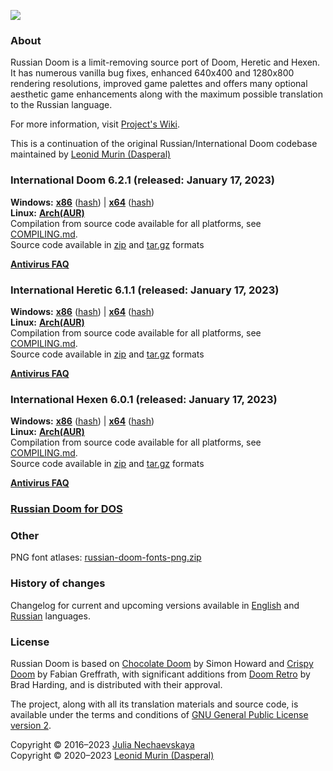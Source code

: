![](https://raw.githubusercontent.com/Russian-Doom/rd-resources/master/Logo%20Horisontal.png)

### About

Russian Doom is a limit-removing source port of Doom, Heretic and Hexen.
It has numerous vanilla bug fixes, enhanced 640x400 and 1280x800 rendering resolutions,
improved game palettes and offers many optional aesthetic game enhancements
along with the maximum possible translation to the Russian language.

For more information, visit [Project's Wiki](https://github.com/Russian-Doom/russian-doom/wiki).

This is a continuation of the original Russian/International Doom codebase
maintained by [Leonid Murin (Dasperal)](https://github.com/Dasperal)

### International Doom 6.2.1 (released: January 17, 2023)

**Windows:**
[**x86**](https://github.com/Russian-Doom/russian-doom/releases/download/6.2.1/inter-doom-6.2.1-windows-x86.zip)
([hash](https://github.com/Russian-Doom/russian-doom/releases/download/6.2.1/inter-doom-6.2.1-windows-x86.zip.sha256))
|
[**x64**](https://github.com/Russian-Doom/russian-doom/releases/download/6.2.1/inter-doom-6.2.1-windows-x64.zip)
([hash](https://github.com/Russian-Doom/russian-doom/releases/download/6.2.1/inter-doom-6.2.1-windows-x64.zip.sha256))  
**Linux:**
[**Arch(AUR)**](https://aur.archlinux.org/packages/inter-doom)  
Compilation from source code available for all platforms,
see [COMPILING.md](COMPILING.md).  
Source code available in [zip](https://github.com/Russian-Doom/russian-doom/archive/refs/tags/6.2.1.zip)
and [tar.gz](https://github.com/Russian-Doom/russian-doom/archive/refs/tags/6.2.1.tar.gz) formats

[**Antivirus FAQ**](https://github.com/Russian-Doom/russian-doom/wiki/Antivirus-FAQ)

### International Heretic 6.1.1 (released: January 17, 2023)

**Windows:**
[**x86**](https://github.com/Russian-Doom/russian-doom/releases/download/heretic-6.1.1/inter-heretic-6.1.1-windows-x86.zip)
([hash](https://github.com/Russian-Doom/russian-doom/releases/download/heretic-6.1.1/inter-heretic-6.1.1-windows-x86.zip.sha256))
|
[**x64**](https://github.com/Russian-Doom/russian-doom/releases/download/heretic-6.1.1/inter-heretic-6.1.1-windows-x64.zip)
([hash](https://github.com/Russian-Doom/russian-doom/releases/download/heretic-6.1.1/inter-heretic-6.1.1-windows-x64.zip.sha256))  
**Linux:**
[**Arch(AUR)**](https://aur.archlinux.org/packages/inter-heretic)  
Compilation from source code available for all platforms,
see [COMPILING.md](COMPILING.md).  
Source code available in [zip](https://github.com/Russian-Doom/russian-doom/archive/refs/tags/heretic-6.1.1.zip)
and [tar.gz](https://github.com/Russian-Doom/russian-doom/archive/refs/tags/heretic-6.1.1.tar.gz) formats

[**Antivirus FAQ**](https://github.com/Russian-Doom/russian-doom/wiki/Antivirus-FAQ)

### International Hexen 6.0.1 (released: January 17, 2023)

**Windows:**
[**x86**](https://github.com/Russian-Doom/russian-doom/releases/download/hexen-6.0.1/inter-hexen-6.0.1-windows-x86.zip)
([hash](https://github.com/Russian-Doom/russian-doom/releases/download/hexen-6.0.1/inter-hexen-6.0.1-windows-x86.zip.sha256))
|
[**x64**](https://github.com/Russian-Doom/russian-doom/releases/download/hexen-6.0.1/inter-hexen-6.0.1-windows-x64.zip)
([hash](https://github.com/Russian-Doom/russian-doom/releases/download/hexen-6.0.1/inter-hexen-6.0.1-windows-x64.zip.sha256))  
**Linux:**
[**Arch(AUR)**](https://aur.archlinux.org/packages/inter-hexen)  
Compilation from source code available for all platforms,
see [COMPILING.md](COMPILING.md).  
Source code available in [zip](https://github.com/Russian-Doom/russian-doom/archive/refs/tags/hexen-6.0.1.zip)
and [tar.gz](https://github.com/Russian-Doom/russian-doom/archive/refs/tags/hexen-6.0.1.tar.gz) formats

[**Antivirus FAQ**](https://github.com/Russian-Doom/russian-doom/wiki/Antivirus-FAQ)

### [Russian Doom for DOS](https://github.com/Russian-Doom/russian-doom-dos)

### Other

PNG font atlases:
[russian-doom-fonts-png.zip](https://github.com/Russian-Doom/rd-resources/raw/master/Files/russian-doom-fonts-png.zip)

### History of changes

Changelog for current and upcoming versions available
in [English](https://github.com/Russian-Doom/russian-doom/wiki/Changelog)
and [Russian](https://github.com/Russian-Doom/russian-doom/wiki/Changelog-(Rus)) languages.

### License

Russian Doom is based on [Chocolate Doom](https://www.chocolate-doom.org) by Simon Howard
and [Crispy Doom](http://fabiangreffrath.github.io/crispy-doom) by Fabian Greffrath,
with significant additions from [Doom Retro](http://doomretro.com) by Brad Harding,
and is distributed with their approval.

The project, along with all its translation materials and source code,
is available under the terms and conditions of
[GNU General Public License version 2](https://www.gnu.org/licenses/old-licenses/gpl-2.0.html).

Copyright &copy; 2016&ndash;2023 [Julia Nechaevskaya](https://jnechaevsky.github.io/author.html)  
Copyright &copy; 2020&ndash;2023 [Leonid Murin (Dasperal)](https://github.com/Dasperal)
